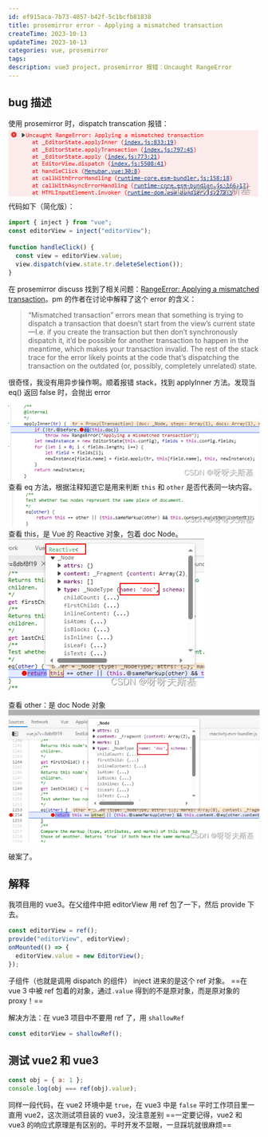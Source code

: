 ```yaml
---
id: ef915aca-7b73-4057-b42f-5c1bcfb81838
title: prosemirror error - Applying a mismatched transaction
createTime: 2023-10-13
updateTime: 2023-10-13
categories: vue, prosemirror
tags:
description: vue3 project，prosemirror 报错：Uncaught RangeError
---
```


## bug 描述

使用 prosemirror 时，dispatch transcation 报错：
![在这里插入图片描述](..\post-assets\925aa35f-9b80-4dc4-83ce-ccd931631557.png)
代码如下（简化版）：

```js
import { inject } from "vue";
const editorView = inject("editorView");

function handleClick() {
  const view = editorView.value;
  view.dispatch(view.state.tr.deleteSelection());
}
```

在 prosemirror discuss 找到了相关问题：[RangeError: Applying a mismatched transaction](https://discuss.prosemirror.net/t/rangeerror-applying-a-mismatched-transaction/1846)。pm 的作者在讨论中解释了这个 error 的含义：

> “Mismatched transaction” errors mean that something is trying to dispatch a transaction that doesn’t start from the view’s current state—I.e. if you create the transaction but then don’t synchronously dispatch it, it’d be possible for another transaction to happen in the meantime, which makes your transaction invalid. The rest of the stack trace for the error likely points at the code that’s dispatching the transaction on the outdated (or, possibly, completely unrelated) state.

很奇怪，我没有用异步操作啊。顺着报错 stack，找到 applyInner 方法。发现当 eq() 返回 false 时，会抛出 error

![在这里插入图片描述](..\post-assets\59a69758-2238-49f6-893a-3a1a4d9a962e.png)
查看 eq 方法，根据注释知道它是用来判断 `this` 和 `other` 是否代表同一块内容。
![在这里插入图片描述](..\post-assets\e2f8f85b-6779-4f26-bf61-9739f29f5d38.png)
查看 this，是 Vue 的 Reactive 对象，包着 doc Node。
![在这里插入图片描述](..\post-assets\77d41771-40db-4559-855d-e2b8583617ac.png)

查看 other：是 doc Node 对象
![在这里插入图片描述](..\post-assets\bdecc582-1c70-4769-8724-9f7da11b8aa9.png)

破案了。

## 解释

我项目用的 vue3。在父组件中把 editorView 用 ref 包了一下，然后 provide 下去。

```js
const editorView = ref();
provide("editorView", editorView);
onMounted(() => {
  editorView.value = new EditorView();
});
```

子组件（也就是调用 dispatch 的组件） inject 进来的是这个 ref 对象。
==在 vue 3 中被 ref 包着的对象，通过`.value` 得到的不是原对象，而是原对象的 proxy！==

解决方法：在 vue3 项目中不要用 ref 了，用 `shallowRef`

```js
const editorView = shallowRef();
```

## 测试 vue2 和 vue3

```js
const obj = { a: 1 };
console.log(obj === ref(obj).value);
```

同样一段代码，在 vue2 环境中是 `true`，在 vue3 中是 `false`
平时工作项目里一直用 vue2，这次测试项目装的 vue3，没注意差别
==一定要记得，vue2 和 vue3 的响应式原理是有区别的。平时开发不显眼，一旦踩坑就很麻烦==
